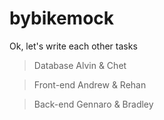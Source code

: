 # bybikemock

Ok, let's write each other tasks

>Database            Alvin & Chet
                            
>Front-end           Andrew & Rehan
                            
>Back-end            Gennaro &
                     Bradley
